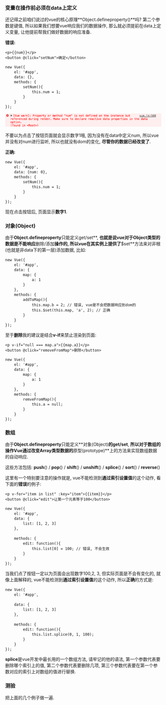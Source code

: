 ### 变量在操作前必须在data上定义

还记得之前咱们说过的vue的核心原理**Object.defineproperty\(\)**吗? 第二个参数是键值, 所以如果我们想要vue响应我们的数据操作, 那么就必须提前在data上定义变量, 让他提前帮我们做好数据的响应准备.

**错误:**

```
<p>{{num}}</p>
<button @click="setNum">确定</button>
```

```
new Vue({
    el: '#app',
    data: {},
    methods: {
        setNum(){
            this.num = 1;
        }
    }
});
```

![](/assets/QQ20171018-083902.png)

不要以为点击了按钮页面就会显示数字1哦, 因为没有在data中定义num, 所以vue并没有对num进行监听, 所以也就没有dom的变化, **尽管你的数据已经改变了**.

**正确:**

```
new Vue({
    el: '#app',
    data: {num: 0},
    methods: {
        setNum(){
            this.num = 1;
        }
    }
});
```

现在点击按钮后, 页面显示**数字1**.

### 对象\(Object\)

由于**Object.defineproperty**只能定义get/set**, **也就是说vue对于Object类型的数据是不能响应**删除/添加**操作的, 所以vue在其实例上提供了**$set**方法来对非根\(也就是非data下的第一层\)添加数据,  比如:

```
new Vue({
    el: '#app',
    data: {
        map: {
            a: 1
        }
    },
    methods: {
        addToMap(){
            this.map.b = 2; // 错误, vue是不会把数据响应到dom的
            this.$set(this.map, 'a', 2); // 正确
        }
    }
});
```

至于**删除**我的建议是结合**v-if**来禁止渲染到页面:

```
<p v-if="null === map.a">{{map.a}}</p>
<button @click="removeFromMap">删除</button>
```

```
new Vue({
    el: '#app',
    data: {
        map: {
            a: 1
        }
    },
    methods: {
        remveFromMap(){
            this.a = null;
        }
    }
});
```

### 数组

由于**Object.defineproperty**只能定义**对象\(Object\)**的get/set**,  **所以对于数组的操作Vue通过改变Array类型数据的**原型\(prototype\)**上的方法来实现数组数据的自动响应.

这些方法包括: **push**\(\) / **pop**\(\) / **shift**\(\) / **unshift**\(\) / **splice**\(\) / **sort**\(\) / **reverse**\(\)

这里有一个特别要注意的操作就是, vue不能检测到**通过索引设置值**的这个动作, 看下面的**错误**的例子:

```
<p v-for="item in list" :key="item">{{item}}</p>
<button @click="edit">让第一个元素等于100</button>
```

```
new Vue({
    el: '#app',
    data: {
        list: [1, 2, 3]
    },

    methods: {
        edit: function(){
            this.list[0] = 100; // 错误, 不会生效
        }
    }
});
```

当我们点了按钮一定以为页面会出现数字100,2, 3, 但实际页面是不会有变化的, 就像上面解释的, vue不能检测到**通过索引设置值**的这个动作, 所以**正确**的方式是:

```vue
new Vue({
    el: '#app',

    data: {
        list: [1, 2, 3]
    },

    methods: {
        edit: function(){
            this.list.splice(0, 1, 100);
        }
    }
});
```

**splice**是vue开发中最长用的一个数组方法, 请牢记的他的语法, 第一个参数代表要删除哪个索引上的值,  第二个参数代表要删除几项, 第三个参数代表要在第一个参数对应的索引上对数组的值进行替换.

### 测验

把上面的几个例子做一遍.

